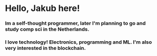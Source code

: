 # Hello, Jakub here!

### Im a self-thought programmer, later I'm planning to go and study comp sci in the Netherlands.
### I love technology! Electronics, programming and ML. I'm also very interested in the blockchain.
